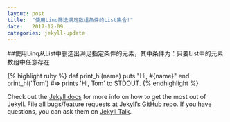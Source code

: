 ```yaml
---
layout: post
title:  "使用Linq筛选满足数组条件的List集合!"
date:   2017-12-09
categories: jekyll-update
---
```

  ##使用Linq从List中删选出满足指定条件的元素，其中条件为：只要List中的元素  数组中任意存在
 

{% highlight ruby %}
def print_hi(name)
  puts "Hi, #{name}"
end
print_hi('Tom')
#=> prints 'Hi, Tom' to STDOUT.
{% endhighlight %}

Check out the [Jekyll docs][jekyll-docs] for more info on how to get the most out of Jekyll. File all bugs/feature requests at [Jekyll’s GitHub repo][jekyll-gh]. If you have questions, you can ask them on [Jekyll Talk][jekyll-talk].

[jekyll-docs]: http://jekyllrb.com/docs/home
[jekyll-gh]:   https://github.com/jekyll/jekyll
[jekyll-talk]: https://talk.jekyllrb.com/
